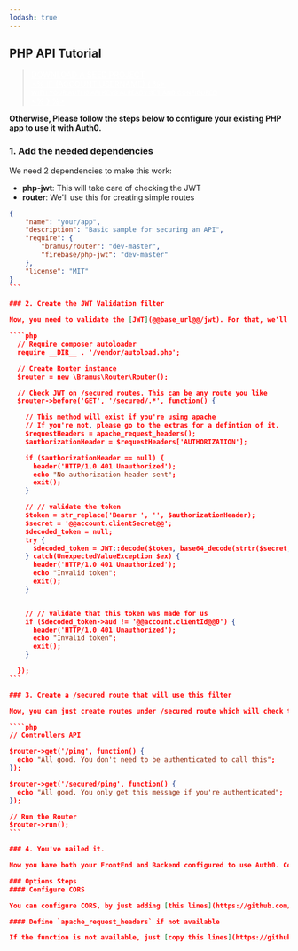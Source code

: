 ```yaml
---
lodash: true
---
```


## PHP API Tutorial

<div class="package">
  <blockquote>
    <a href="@@base_url@@/auth0-PHP/master/create-package?path=examples/basic-api&type=server@@account.clientParam@@" class="btn btn-lg btn-success btn-package" style="text-transform: uppercase; color: white">
      <span style="display: block">Download a Seed project</span>
      <% if (account.userName) { %>
      <span class="smaller" style="display:block; font-size: 11px">with your Auth0 API Keys already set and configured</span>
      <% } %>
    </a>
  </blockquote>
</div>

**Otherwise, Please follow the steps below to configure your existing PHP app to use it with Auth0.**

### 1. Add the needed dependencies

We need 2 dependencies to make this work:

* **php-jwt**: This will take care of checking the JWT
* **router**: We'll use this for creating simple routes

````json
{
    "name": "your/app",
    "description": "Basic sample for securing an API",
    "require": {
        "bramus/router": "dev-master",
        "firebase/php-jwt": "dev-master"
    },
    "license": "MIT"
}
```

### 2. Create the JWT Validation filter

Now, you need to validate the [JWT](@@base_url@@/jwt). For that, we'll create a filter that will run in the routes we need.

````php
  // Require composer autoloader
  require __DIR__ . '/vendor/autoload.php';

  // Create Router instance
  $router = new \Bramus\Router\Router();

  // Check JWT on /secured routes. This can be any route you like
  $router->before('GET', '/secured/.*', function() {

    // This method will exist if you're using apache
    // If you're not, please go to the extras for a defintion of it.
    $requestHeaders = apache_request_headers();
    $authorizationHeader = $requestHeaders['AUTHORIZATION'];

    if ($authorizationHeader == null) {
      header('HTTP/1.0 401 Unauthorized');
      echo "No authorization header sent";
      exit();
    }

    // // validate the token
    $token = str_replace('Bearer ', '', $authorizationHeader);
    $secret = '@@account.clientSecret@@';
    $decoded_token = null;
    try {
      $decoded_token = JWT::decode($token, base64_decode(strtr($secret, '-_', '+/')) );
    } catch(UnexpectedValueException $ex) {
      header('HTTP/1.0 401 Unauthorized');
      echo "Invalid token";
      exit();
    }


    // // validate that this token was made for us
    if ($decoded_token->aud != '@@account.clientId@@0') {
      header('HTTP/1.0 401 Unauthorized');
      echo "Invalid token";
      exit();
    }

  });
```

### 3. Create a /secured route that will use this filter

Now, you can just create routes under /secured route which will check the JWT

````php
// Controllers API

$router->get('/ping', function() {
  echo "All good. You don't need to be authenticated to call this";
});

$router->get('/secured/ping', function() {
  echo "All good. You only get this message if you're authenticated";
});

// Run the Router
$router->run();
```

### 4. You've nailed it.

Now you have both your FrontEnd and Backend configured to use Auth0. Congrats, you're awesome!

### Options Steps
#### Configure CORS

You can configure CORS, by just adding [this lines](https://github.com/auth0/auth0-PHP/blob/master/examples/basic-api/index.php#L45-L54) to your `index.php`

#### Define `apache_request_headers` if not available

If the function is not available, just [copy this lines](https://github.com/auth0/auth0-PHP/blob/master/examples/basic-api/index.php#L8-L29) to your `index.php`
